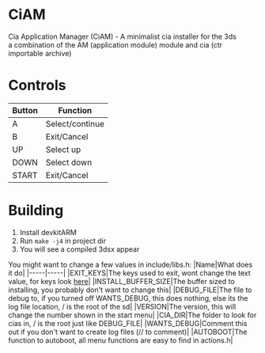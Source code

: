 
# CiAM

Cia Application Manager (CiAM) - A minimalist cia installer for the 3ds  
a combination of the AM (application module) module and cia (ctr importable archive)  

# Controls

|Button|Function|
|-----|-----|
|A|Select/continue|
|B|Exit/Cancel|
|UP|Select up|
|DOWN|Select down|
|START|Exit/Cancel|

# Building

1) Install devkitARM
2) Run `make -j4` in project dir
3) You will see a compiled 3dsx appear

You might want to change a few values in include/libs.h:
|Name|What does it do|
|-----|-----|
|EXIT_KEYS|The keys used to exit, wont change the text value, for keys look [here](https://libctru.devkitpro.org/hid_8h.html#a2f80701c36e79c0640d91c788feee0b3aa7b3a3d0503a46bec51c6e3da95747cc)|
|INSTALL_BUFFER_SIZE|The buffer sized to installing, you probably don't want to change this|
|DEBUG_FILE|The file to debug to, if you turned off WANTS_DEBUG, this does nothing, else its the log file location, / is the root of the sd|
|VERSION|The version, this will change the number shown in the start menu|
|CIA_DIR|The folder to look for cias in, / is the root just like DEBUG_FILE|
|WANTS_DEBUG|Comment this out if you don't want to create log files (// to comment)|
|AUTOBOOT|The function to autoboot, all menu functions are easy to find in actions.h|
